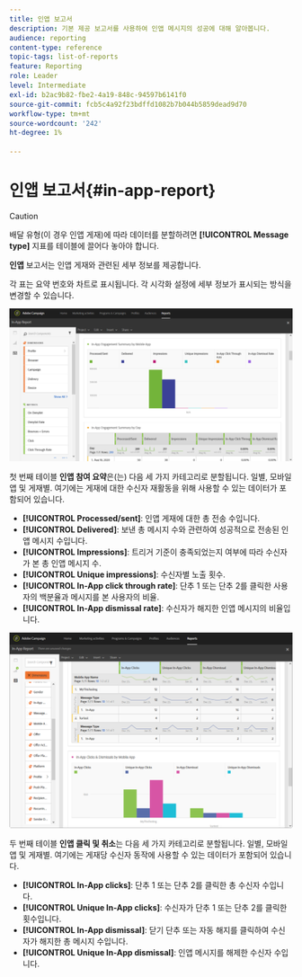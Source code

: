 ```yaml
---
title: 인앱 보고서
description: 기본 제공 보고서를 사용하여 인앱 메시지의 성공에 대해 알아봅니다.
audience: reporting
content-type: reference
topic-tags: list-of-reports
feature: Reporting
role: Leader
level: Intermediate
exl-id: b2ac9b82-fbe2-4a19-848c-94597b6141f0
source-git-commit: fcb5c4a92f23bdffd1082b7b044b5859dead9d70
workflow-type: tm+mt
source-wordcount: '242'
ht-degree: 1%

---
```


# 인앱 보고서{#in-app-report}

>[!CAUTION]
>
>배달 유형(이 경우 인앱 게재)에 따라 데이터를 분할하려면 **[!UICONTROL Message type]** 지표를 테이블에 끌어다 놓아야 합니다.

**인앱** 보고서는 인앱 게재와 관련된 세부 정보를 제공합니다.

각 표는 요약 번호와 차트로 표시됩니다. 각 시각화 설정에 세부 정보가 표시되는 방식을 변경할 수 있습니다.

![](assets/inapp_report.png)

첫 번째 테이블 **인앱 참여 요약**&#x200B;은(는) 다음 세 가지 카테고리로 분할됩니다. 일별, 모바일 앱 및 게재별. 여기에는 게재에 대한 수신자 재활동을 위해 사용할 수 있는 데이터가 포함되어 있습니다.

* **[!UICONTROL Processed/sent]**: 인앱 게재에 대한 총 전송 수입니다.
* **[!UICONTROL Delivered]**: 보낸 총 메시지 수와 관련하여 성공적으로 전송된 인앱 메시지 수입니다.
* **[!UICONTROL Impressions]**: 트리거 기준이 충족되었는지 여부에 따라 수신자가 본 총 인앱 메시지 수.
* **[!UICONTROL Unique impressions]**: 수신자별 노출 횟수.
* **[!UICONTROL In-App click through rate]**: 단추 1 또는 단추 2를 클릭한 사용자의 백분율과 메시지를 본 사용자의 비율.
* **[!UICONTROL In-App dismissal rate]**: 수신자가 해지한 인앱 메시지의 비율입니다.

![](assets/inapp_report_1.png)

두 번째 테이블 **인앱 클릭 및 취소**&#x200B;는 다음 세 가지 카테고리로 분할됩니다. 일별, 모바일 앱 및 게재별. 여기에는 게재당 수신자 동작에 사용할 수 있는 데이터가 포함되어 있습니다.

* **[!UICONTROL In-App clicks]**: 단추 1 또는 단추 2를 클릭한 총 수신자 수입니다.
* **[!UICONTROL Unique In-App clicks]**: 수신자가 단추 1 또는 단추 2를 클릭한 횟수입니다.
* **[!UICONTROL In-App dismissal]**: 닫기 단추 또는 자동 해지를 클릭하여 수신자가 해지한 총 메시지 수입니다.
* **[!UICONTROL Unique In-App dismissal]**: 인앱 메시지를 해제한 수신자 수입니다.
